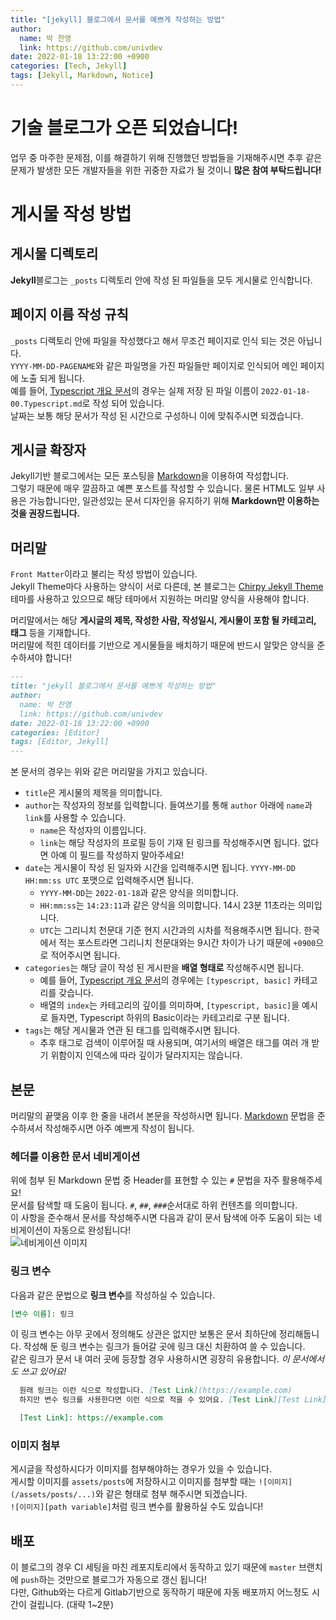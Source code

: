 ```yaml
---
title: "[jekyll] 블로그에서 문서를 예쁘게 작성하는 방법"
author:
  name: 박 찬영
  link: https://github.com/univdev
date: 2022-01-18 13:22:00 +0900
categories: [Tech, Jekyll]
tags: [Jekyll, Markdown, Notice]
---
```

# 기술 블로그가 오픈 되었습니다!
업무 중 마주한 문제점, 이를 해결하기 위해 진행했던 방법들을 기재해주시면 추후 같은 문제가 발생한 모든 개발자들을 위한 귀중한 자료가 될 것이니 **많은 참여 부탁드립니다!**
# 게시물 작성 방법
## 게시물 디렉토리
**Jekyll**블로그는 ```_posts``` 디렉토리 안에 작성 된 파일들을 모두 게시물로 인식합니다.  
## 페이지 이름 작성 규칙
```_posts``` 디렉토리 안에 파일을 작성했다고 해서 무조건 페이지로 인식 되는 것은 아닙니다.  
```YYYY-MM-DD-PAGENAME```와 같은 파일명을 가진 파일들만 페이지로 인식되어 메인 페이지에 노출 되게 됩니다.  
예를 들어, [Typescript 개요 문서](http://127.0.0.1:4000/posts/00.Typescript-%EA%B0%9C%EC%9A%94/)의 경우는 실제 저장 된 파일 이름이 ```2022-01-18-00.Typescript.md```로 작성 되어 있습니다.  
날짜는 보통 해당 문서가 작성 된 시간으로 구성하니 이에 맞춰주시면 되겠습니다.
## 게시글 확장자
Jekyll기반 블로그에서는 모든 포스팅을 [Markdown][markdown]을 이용하여 작성합니다.  
그렇기 때문에 매우 깔끔하고 예쁜 포스트를 작성할 수 있습니다.
물론 HTML도 일부 사용은 가능합니다만, 일관성있는 문서 디자인을 유지하기 위해 **Markdown만 이용하는 것을 권장드립니다.**
## 머리말
```Front Matter```이라고 불리는 작성 방법이 있습니다.  
Jekyll Theme마다 사용하는 양식이 서로 다른데, 본 블로그는 [Chirpy Jekyll Theme][Chirpy Jekyll Theme]테마를 사용하고 있으므로 해당 테마에서 지원하는 머리말 양식을 사용해야 합니다.

머리말에서는 해당 **게시글의 제목, 작성한 사람, 작성일시, 게시물이 포함 될 카테고리, 태그** 등을 기재합니다.  
머리말에 적힌 데이터를 기반으로 게시물들을 배치하기 때문에 반드시 알맞은 양식을 준수하셔야 합니다!
```markdown
---
title: "jekyll 블로그에서 문서를 예쁘게 작성하는 방법"
author:
  name: 박 찬영
  link: https://github.com/univdev
date: 2022-01-18 13:22:00 +0900
categories: [Editor]
tags: [Editor, Jekyll]
---
```
본 문서의 경우는 위와 같은 머리말을 가지고 있습니다.  
- ```title```은 게시물의 제목을 의미합니다.
- ```author```는 작성자의 정보를 입력합니다. 들여쓰기를 통해 ```author``` 아래에 ```name```과 ```link```를 사용할 수 있습니다.
  - ```name```은 작성자의 이름입니다.
  - ```link```는 해당 작성자의 프로필 등이 기재 된 링크를 작성해주시면 됩니다. 없다면 아예 이 필드를 작성하지 말아주세요!
- ```date```는 게시물이 작성 된 일자와 시간을 입력해주시면 됩니다. ```YYYY-MM-DD HH:mm:ss UTC``` 포맷으로 입력해주시면 됩니다.
  - ```YYYY-MM-DD```는 ```2022-01-18```과 같은 양식을 의미합니다.
  - ```HH:mm:ss```는 ```14:23:11```과 같은 양식을 의미합니다. 14시 23분 11초라는 의미입니다.
  - ```UTC```는 그리니치 천문대 기준 현지 시간과의 시차를 적용해주시면 됩니다. 한국에서 적는 포스트라면 그리니치 천문대와는 9시간 차이가 나기 때문에 ```+0900```으로 적어주시면 됩니다.
- ```categories```는 해당 글이 작성 된 게시판을 **배열 형태로** 작성해주시면 됩니다.
  - 예를 들어, [Typescript 개요 문서](http://127.0.0.1:4000/posts/00.Typescript-%EA%B0%9C%EC%9A%94/)의 경우에는 ```[typescript, basic]``` 카테고리를 갖습니다.
  - 배열의 ```index```는 카테고리의 깊이를 의미하며, ```[typescript, basic]```을 예시로 들자면, Typescript 하위의 Basic이라는 카테고리로 구분 됩니다.
- ```tags```는 해당 게시물과 연관 된 태그를 입력해주시면 됩니다.
  - 추후 태그로 검색이 이루어질 때 사용되며, 여기서의 배열은 태그를 여러 개 받기 위함이지 인덱스에 따라 깊이가 달라지지는 않습니다.

## 본문
머리말의 끝맺음 이후 한 줄을 내려서 본문을 작성하시면 됩니다. [Markdown][markdown] 문법을 준수하셔서 작성해주시면 아주 예쁘게 작성이 됩니다.
### 헤더를 이용한 문서 네비게이션
위에 첨부 된 Markdown 문법 중 Header를 표현할 수 있는 ```#``` 문법을 자주 활용해주세요!  
문서를 탐색할 때 도움이 됩니다. ```#```, ```##```, ```###```순서대로 하위 컨텐츠를 의미합니다.  
이 사항을 준수해서 문서를 작성해주시면 다음과 같이 문서 탐색에 아주 도움이 되는 네비게이션이 자동으로 완성됩니다!  
![네비게이션 이미지][document_navigation]
### 링크 변수
다음과 같은 문법으로 **링크 변수**를 작성하실 수 있습니다.
```markdown
[변수 이름]: 링크
```
이 링크 변수는 아무 곳에서 정의해도 상관은 없지만 보통은 문서 최하단에 정리해둡니다. 작성해 둔 링크 변수는 링크가 들어갈 곳에 링크 대신 치환하여 쓸 수 있습니다.  
같은 링크가 문서 내 여러 곳에 등장할 경우 사용하시면 굉장히 유용합니다. *이 문서에서도 쓰고 있어요!*
```markdown
  원래 링크는 이런 식으로 작성합니다. [Test Link](https://example.com)
  하지만 변수 링크를 사용한다면 이런 식으로 적을 수 있어요. [Test Link][Test Link]

  [Test Link]: https://example.com
```
### 이미지 첨부
게시글을 작성하시다가 이미지를 첨부해야하는 경우가 있을 수 있습니다.  
게시할 이미지를 ```assets/posts```에 저장하시고 이미지를 첨부할 때는 ```![이미지](/assets/posts/...)```와 같은 형태로 첨부 해주시면 되겠습니다.  
```![이미지][path variable]```처럼 링크 변수를 활용하실 수도 있습니다!
## 배포
이 블로그의 경우 CI 세팅을 마친 레포지토리에서 동작하고 있기 때문에 ```master``` 브랜치에 ```push```하는 것만으로 블로그가 자동으로 갱신 됩니다!  
다만, Github와는 다르게 Gitlab기반으로 동작하기 때문에 자동 배포까지 어느정도 시간이 걸립니다. (대략 1~2분)  

[로컬에서 프로젝트 실행하는 방법]: /posts/how_to_launch_jekyll
[Chirpy Jekyll Theme]: https://github.com/cotes2020/jekyll-theme-chirpy
[markdown]: https://gist.github.com/ihoneymon/652be052a0727ad59601
[document_navigation]: /assets/posts/document_navigation.png
